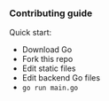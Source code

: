 ### Contributing guide

Quick start:

* Download Go
* Fork this repo
* Edit static files
* Edit backend Go files
* `go run main.go`